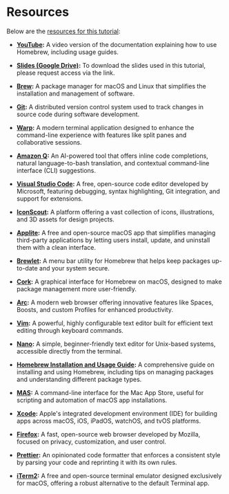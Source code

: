 # Resources

Below are the [resources for this tutorial](https://arc.net/folder/FBC776BF-BC29-48F4-B019-E3B969C326A3):

- **[YouTube](https://youtu.be/rCSUX_YiMpY?si=O9Bi0Z4WLnQoLmBq):** A video version of the documentation explaining how to use Homebrew, including usage guides.

- **[Slides (Google Drive)](https://drive.google.com/file/d/1YTTEIWc2PY78GCKOyqWp43kVTGCXR0uT/view?usp=sharing):** To download the slides used in this tutorial, please request access via the link.

- **[Brew](https://brew.sh/):** A package manager for macOS and Linux that simplifies the installation and management of software.

- **[Git](https://git-scm.com/):** A distributed version control system used to track changes in source code during software development.

- **[Warp](https://www.warp.dev/):** A modern terminal application designed to enhance the command-line experience with features like split panes and collaborative sessions.

- **[Amazon Q](https://aws.amazon.com/q/developer/):** An AI-powered tool that offers inline code completions, natural language-to-bash translation, and contextual command-line interface (CLI) suggestions.

- **[Visual Studio Code](https://code.visualstudio.com/):** A free, open-source code editor developed by Microsoft, featuring debugging, syntax highlighting, Git integration, and support for extensions.

- **[IconScout](https://iconscout.com/):** A platform offering a vast collection of icons, illustrations, and 3D assets for design projects.

- **[Applite](https://aerolite.dev/applite):** A free and open-source macOS app that simplifies managing third-party applications by letting users install, update, and uninstall them with a clean interface.

- **[Brewlet](https://github.com/zkokaja/Brewlet):** A menu bar utility for Homebrew that helps keep packages up-to-date and your system secure.

- **[Cork](https://www.corkmac.app/):** A graphical interface for Homebrew on macOS, designed to make package management more user-friendly.

- **[Arc](https://arc.net/):** A modern web browser offering innovative features like Spaces, Boosts, and custom Profiles for enhanced productivity.

- **[Vim](https://www.vim.org/):** A powerful, highly configurable text editor built for efficient text editing through keyboard commands.

- **[Nano](https://www.nano-editor.org/):** A simple, beginner-friendly text editor for Unix-based systems, accessible directly from the terminal.

- **[Homebrew Installation and Usage Guide](https://dev.to/bello/homebrew-installation-and-usage-guide-5b6j):** A comprehensive guide on installing and using Homebrew, including tips on managing packages and understanding different package types.

- **[MAS](https://github.com/mas-cli/mas):** A command-line interface for the Mac App Store, useful for scripting and automation of macOS app installations.

- **[Xcode](https://developer.apple.com/xcode/):** Apple's integrated development environment (IDE) for building apps across macOS, iOS, iPadOS, watchOS, and tvOS platforms.

- **[Firefox](https://www.mozilla.org/en-US/firefox/):** A fast, open-source web browser developed by Mozilla, focused on privacy, customization, and user control.

- **[Prettier](https://prettier.io/):** An opinionated code formatter that enforces a consistent style by parsing your code and reprinting it with its own rules.

- **[iTerm2](https://iterm2.com/):** A free and open-source terminal emulator designed exclusively for macOS, offering a robust alternative to the default Terminal app.

